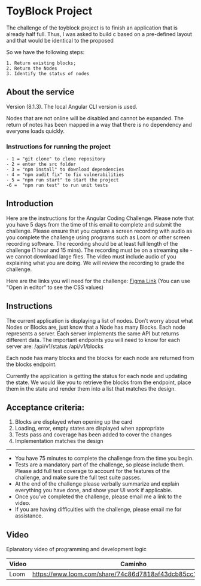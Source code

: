 # ToyBlock Project #

The challenge of the toyblock project is to finish an application that is already half full. Thus, I was asked to build c based on a pre-defined layout and that would be identical to the proposed

So we have the following steps:
```
1. Return existing blocks;
2. Return the Nodes
3. Identify the status of nodes

```

## About the service ##

Version (8.1.3). The local Angular CLI version is used.

Nodes that are not online will be disabled and cannot be expanded. The return of notes has been mapped in a way that there is no dependency and everyone loads quickly.

### Instructions for running the project ###

```
- 1 = "git clone" to clone repository
- 2 = enter the src folder
- 3 = "npm install" to download dependencies
- 4 = "npm audit fix" to fix vulnerabilities
- 5 = "npm run start" to start the project
-6 =  "npm run test" to run unit tests
```

## Introduction

Here are the instructions for the Angular Coding Challenge. Please note that you have 5 days from the time of this email to complete and submit the challenge. Please ensure that you capture a screen recording with audio as you complete the challenge using programs such as Loom or other screen recording software. The recording should be at least full length of the challenge (1 hour and 15 mins). The recording must be on a streaming site - we cannot download large files. The video must include audio of you explaining what you are doing. We will review the recording to grade the challenge.

Here are the links you will need for the challenge:
[Figma Link](https://www.figma.com/proto/CCuZ0sjGQ2CQtKvuENHaF8/React-Hiring-Test?node-id=11%3A26922&scaling=min-zoom)
(You can use "Open in editor" to see the CSS values)


## Instructions

The current application is displaying a list of nodes. Don’t worry about what Nodes or Blocks are, just know that a Node has many Blocks. Each node represents a server. Each server implements the same API but returns different data. The important endpoints you will need to know for each server are:
/api/v1/status
/api/v1/blocks

Each node has many blocks and the blocks for each node are returned from the blocks endpoint.

Currently the application is getting the status for each node and updating the state. We would like you to retrieve the blocks from the endpoint, place them in the state and render them into a list that matches the design.

## Acceptance criteria:
1. Blocks are displayed when opening up the card
2. Loading, error, empty states are displayed when appropriate
3. Tests pass and coverage has been added to cover the changes
4. Implementation matches the design

___

- You have 75 minutes to complete the challenge from the time you begin.
- Tests are a mandatory part of the challenge, so please include them. Please add full test coverage to account for the features of the challenge, and make sure the full test suite passes.
- At the end of the challenge please verbally summarize and explain everything you have done, and show your UI work if applicable.
- Once you’ve completed the challenge, please email me a link to the video.
- If you are having difficulties with the challenge, please email me for assistance.

## Video

Eplanatory video of programming and development logic

| Video | Caminho |
| ------ | ------ |
| Loom | https://www.loom.com/share/74c86d7818af43dcb85cc1636e0a0c43 |
